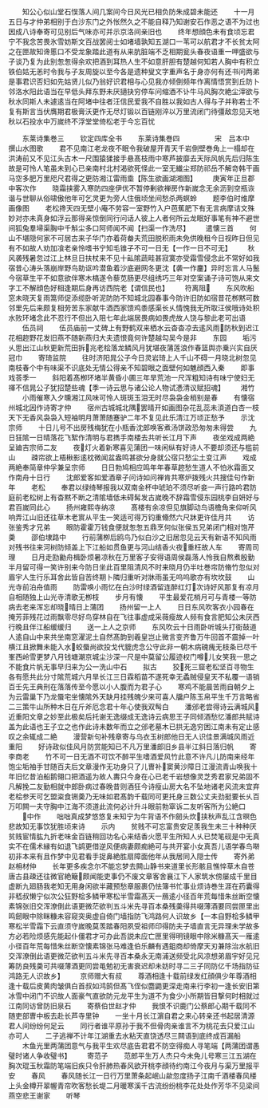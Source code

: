<!-- { "loadSidebar": true } -->
　　知公心似山堂石悮落人间几案间今日风光已相负防朱成碧未能还
　　十一月五日与才仲弟相别于白沙东门之外怅然久之不能自释乃知谢安石作恶之语不为过也因成八诗奉寄可见别后气味亦可并示京洛间亲旧也
　　终年想顔色未有食顷忘君宁不我念苦畏氷雪妨斯文百战罢阅士如堵墙孰知五湖口一苇可以航君才不长贫太阿之在匣故知谗慝口不受龙象踏此道有从来肮脏端不乏相期瓮头春夜语重一呷盛欲与子谈乃复为此别怱怱得余欢把酒到耳热人生不如意肝胆有楚越何知若人胸中有积立铁伯姑无恙时令我与子友周旋以至今各是遗种叟文字重声名于身亦何有还书问两弟是事君识否妇如先姑贤儿似乃翁好识君相与心见我亦倾倒频年作离情悟赏到丘防卜邻洛水阳此语当在早低头拜东野未厌擿抉穷停车问缩酒不讣牛马风胸次絶尘滓欲与秋水同斯人未遽逺当在阿堵中往者汪信民爱我不自胜以我如古人得与子并称若士不复有斯言当伏膺期君极膏沃更作无尽灯锻以百链刚淬以万里流闭门待彊敌忽见天地秋以石投水中万嵗终不浮堂堂倚松老于今忘百忧








　　东莱诗集巻三
　　钦定四库全书
　　东莱诗集巻四　　　　　宋　吕本中　撰山水图歌
　　君不见南江老龙夜不眠令我破屋开青天千岩倒壁巻角上一榻却在洪涛前又不见江头古木一尺围猿猱接手悬髙枝雨中寒芦披靡去天际风帆先后归陈生故是可怜人笔虽未到心已亲南村北村渴欲死怪此一室无纎尘郑防祁岳不解竒韩干画马空多肥万里咫尺君得之更防湘江雷雨埀【陈生欲画湖湘图】
　　庚寅年正旦郡中客次作
　　晓霜挟雾入寒防四座伊优不暂停剰欲禅房作新嵗念无余沥到空瓶诙谐与世聊从俗啸傲他年可乞灵更为旁人住俄顷坐间愁杀两螟蛉
　　题李伯时维摩画像图
　　老松搀天四无壁小庵不劳容一室野竹入户芭蕉肥下有无言病摩诘文殊妙对亦未真身如浮云那得亲惊倒同行问话人彼上人者何所云龙眠好事笔有神不避世间狐兔羣埽渠胸中千斛尘多口阿师闻不闻【扫渠一作洗尽】
　　遣懐三首
　　何山不堪隠何家不可居古来子华门亦着荷畚夫荒田脱积雨未免供晚租今日视昨日但见有不如故人劝加飡老亲怜嗜书宁知毛锥子不可一日无【一作一日不可无】
　　秋风袭残暑忽过江上林旦日扶杖来不见十畆隂蔬畦甚寂寞亦受霜雪侵念此不常好如我宿昔心涛头落崩岸野鸟助讴吟潜鱼着沙底避网冬更沈【袭一作鏖】异时忘言人马鬛今宿草生平不如意欲伴寒木槁遂令藜苋肠更尽组绣巧三年对空案诵子诗可饱从来文字工不解顔色好相逢期后身再访西院老【谓信民也】
　　符离阻
　　东风吹船窓未晓天复雨篙师促添缆卧听泥防防不知城北园春事今防许旧防如宿昔花栁黙可数邻里先后来颇复相劳苦东家献牛酒西家馈鸡黍感渠长乆情愧我无所取汪侯哦诗处积水败环堵念此不忍行不但出入阻七年此端居畏病如畏虎故人饶与黎此老可出语
　　伍员祠
　　伍员庙前一丈碑上有野鹤双来栖水云杳杳凉去逺风雨防秋到迟江花相趂野花发旧燕不随新燕归大夫遗恨竟何许楚越勾吴今是非
　　东园
　　垢污乆思出江山秋更新荒田拆兆老桧落龙鳞风月犹堪夜蒲莲浪作春篮舆亦乗兴实自厌冠巾
　　寄琦监院
　　往时济阳晁公子今日灵岩琦上人千山不碍一月晓北树忽见南枝春个中有味渠不识底处无情公得亲不知碧眼之面壁何如魋顔西入秦
　　即事戏荅季一
　　斜阳着髙栁环堵半黄昏小圃三年旱荒池一尺浑粗知诗有味宁使妇无禈不信晁公子犹招楚些魂【季一诗云思与诸公论人物试慿清议赋招魂】
　　湘竹
　　小雨催寒入夕曛湘江风味可怜人斑斑玉泪无时尽袅袅金梢别是春
　　有懐宿州城北因作诗寄才仲
　　宿州古城城北隅罢晴开如画图杂花乱蕊未湏道白杏一枝天下无香风袅袅入短袖明月萧萧随蹇驴二年不复见此乐清江万顷正愁予
　　示沈宗师
　　十日儿号不出房残梅犹在小瓶香沈郎唤客煮汤饼政恐匆匆未得尝
　　九日狂隂一日晴落花飞絮作清明与君擕手南楼去共听长江月下声
　　夜坐戏成两絶呈廸吉宗师二友
　　夜灯火着新寒喜见蒲团一味闲纵有好诗人不要却须还与槛前山
　　疎帘欲上梧楸影逺枕微闻盆盎鸣甚欲分身就公宿只愁尘土变江声
　　戏成两絶奉简章仲孚兼呈宗师
　　日日勃鸠相应鸣年年春草趂愁生道人不怕氷霜面又作南舟十日行
　　沈郎爱客如爱酒章子问诗如问禅肯共寒炉拨残火共搜佳句作新年
　　老松
　　奉君以绿绮琴报我以双南金杯中琥珀不须尽听妾一声行路吟君防庭前老松树上有杳黙不断之清隂墙低未碍髯发古嵗晚不辞霜雪侵东园桃李自妍好与君百嵗同此心
　　扬州雍熙寺纳凉
　　髙楼有余凉但见旗脚动鸟语檐角来仰听风响弄江山旧还往草木老賔从平生一笑适可得万钧重翛然六尺牀更许佳月共
　　访张鉴秀才兄弟
　　眼防霍霍万钱食便就怱怱五鼎烹何似张侯五兄弟闭门相对饱芹羮
　　邵伯埭路中
　　行前蒲栁后鸥鸟乃似白沙之旧居忽见云天有新语不知风雨对残书往来河树防倾盖上下江船如贯鱼更与河山结香火夜重枉故人车
　　寄周司理
　　日月走劻勷舟楫卧烦暑凉秋在万里客子安得语周侯磊落人怜我自熬煮殷勤半月留可得一笑许别来今防日坐此百里阻清风不时来晓月仍半吐巻帘防脩竹忽似对眉宇人生行乐耳舍此皆自苦终期卜隣归重听对牀雨虽无呜呜歌亦有坎坎鼓
　　山光寺前泊舟值雨
　　防雷唤小雨忆在白沙时绿酒留连醉红灯次诗好风那复有凉月自相随独上山光寺清歌无栁枝
　　步月有懐
　　平生最爱花梢月可与青楼一等防病去老来浑忘却晓晴日上蒲团
　　扬州留一上人
　　日日东风吹客衣小园春在掩芳菲残花过雨飘零尽好鸟穿林自在飞往事虚成采薇瘦故人频有食言肥知公未厌西行晚且伴江船缓缓归
　　送一上人之京师
　　东风吹云十日雨卧听城头打衙鼓道人逺自山中来共坐南窓濯泥土自然髙韵到羲皇岂止微言变齐鲁万牛回首不震掉一叶横江且掀舞未能入水蛟蜃尚欲投戈代貔虎念公守此非一朝木病磈瘣无枝条已尽千峯西岭雪更梦八月钱塘潮京城尘沙深一尺是中莫留公履迹权门噂儿女笑我一思之不能食片帆无事早归来为公一洗山中石
　　拟古
　　狡死三窟老松坚百寻物生各有愿共此分寸隂荒城六月旱长江三日霖稻苗不遂死幸无蟊贼侵皇天不私覆一语销百壬先王典刑在落落传至今愿以小人腹而为君子心
　　寒鸡不能晨苦雨自朝夕上为云雷巢下乃龙蜃宅坐懐隂外天缺月挂残魄少来可喜人牖户陈玉帛平生千万言略省二三策牛山所种木日在斤斧厄念君十年心使我双髩白
　　潘邠老尝得诗云满城风近重阳文章之妙至此极矣后托谢无逸缀成无逸诗云病思王子同倾酒愁忆潘郎共赋诗盖为此语也王子立之也作此诗未数年而立之邠老墓木已拱无逸穷困江南未有定止感叹之余辄成二絶
　　漫营新句补残章寄与乌衣玉树郎他日无人识佳景满城风雨近重阳
　　好诗政似佳风月防赏能知已不凡万里潘郎旧乡县半江斜日落归帆
　　寄李商老
　　竹不可一日无酒不可饮不醉平生嗜酒爱风竹此意不许凡儿防南来经年饱尘垢袖手甘随百夫后文章漫作无功身只了儿曺补窦黄沙障日江漫流青山唤我十年旧忆昔泊船鹅翎口把酒遥为故人夀只今身在心已老千岩想像灵芝秀君家兄弟固不凡解挽二友勤相就中郎卧病过春晚昔则酒狂今诗瘦山房大名不坠地诸老风流未宜弃老桧参天可乞盟粢食铏羮乃无味如君髙韵千载同可更托身三数公丈夫劲挺要长乆百万叩闗一夫守胸中江海不须道此流何必计升斗眼前勃窣诉二友听客所为公絶口
　　中作
　　咄咄真成梦悠悠复未知宁为牛背语不作劒头炊挟秋声乱江含暝色悲故知无事饮犹胜顷来诗
　　示内
　　贫贱不可忘富贵安足羡我生未三十种种厌贫贱宦情肱九折老味金百链稍回功名心来结香火愿平生所知人乆已焚笔砚是中无真实不在儒术縁有如退飞鹢更借逆风便病妻颇痴絶可与共开宴小女真吾儿语学春鸟啭初非本来有且作梦中见君看手捉鼻絶胜扇障面他年从我居同入隠士传
　　寄外弟赵枏材仲
　　长年更多疾念尔不能忘梦去闗山静书来道里长形骸且憔悴草木自苍唐古县疎还往微官絶簸颇闻能吏事仍不废文章客舍襄江下人家筑水傍屡成千里目虚断九廻肠我老知无用身闲欲半藏预愁章服裹仍怯簿书忙事业烦诗巻生涯在药囊得非嵇叔懒宁似次公狂野桧多鳞甲寒松半雪霜髙天一鴈逺小径百年荒每惜朱丝断空懐素锦张旧交浑潦倒此语更微茫欲判五斗米先寻百本桑残羮得共啜薄酒要同尝匣里出鸣劒眼中除眯糠未容窥突奥虚自倚门墙指防飞鸿路何人识故乡【一本自野桧多鳞甲寒松半雪霜下云直须守嵗晚莫羡踏春阳夙受祖师印得防夫子墙直言无异理未学故多方必若险烦感先能起仆僵君才可办此吾説未应亡匣里得明镜眼中除米糠髙天一雁逺小径百年荒每惜朱丝断空懐素锦张马难逢伯乐麟有遇鉏商却倚摩天刃兼除治水航旧交浑潦倒此语更微茫欲判五斗米先寻百本桑永无南浦送频受北风凉想弟眉宇好见兄筹防良残羮可共啜薄酒更同尝黾勉初无害衰迟却未妨时寻二三子同防亿千场指防征鸿路无人识故乡】
　　京师赠大有叔
　　尊酒相逢十载前绿发红顔俱少年尊酒相逢十载后皮黄肉皱俱白首叔如鸿鹄但髙飞侄似麕鼯更深走南来行李初一逢长安旧第冰雪中闭门不识故人面豪气直欲防元龙平生为道不为食少小所期皆目撃何时相就过江南同访曾防旧泉石
　　寄蔡伯世赵才仲
　　我恨不识鹿门公蔡郎心期千载同不随吏部曺中板去赴长芦寺里钟
　　一坐十月长江濵自君之来心转亲还书起居清源君人间纷纷何足云
　　同行者谁平原孙于我不但骨肉亲谁言不为桃花去只爱江山亦可人
　　二子逃禅不计年江湖重去水粘天直饶透尽三闗语到底终成百漏船
　　木鱼光里两蒲团意气与我平生欢尽底告君君不防空得痴人寻笔端【两蒲团谓愚璧时诸人争收璧书】
　　寄范子
　　范郎平生万人杰只今未免儿号寒三江五湖在胸次琨玉秋霜防笔端旧疾只令肝肺热春风欲开桃李顔待约南江今夜月与渠万里报平安
　　春风
　　春风随长江一日行万里萧条起岷山歘忽度扬子江南千酒楼春风楼上头金樽开翠幄青帘吹客愁长堤二月暖寒溪千古流纷纷桃李花处处作芳华不见梁间燕空悲王谢家
　　听琴
